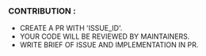 ### CONTRIBUTION :

- CREATE A PR WITH 'ISSUE_ID'.
- YOUR CODE WILL BE REVIEWED BY MAINTAINERS.
- WRITE BRIEF OF ISSUE AND IMPLEMENTATION IN PR.

